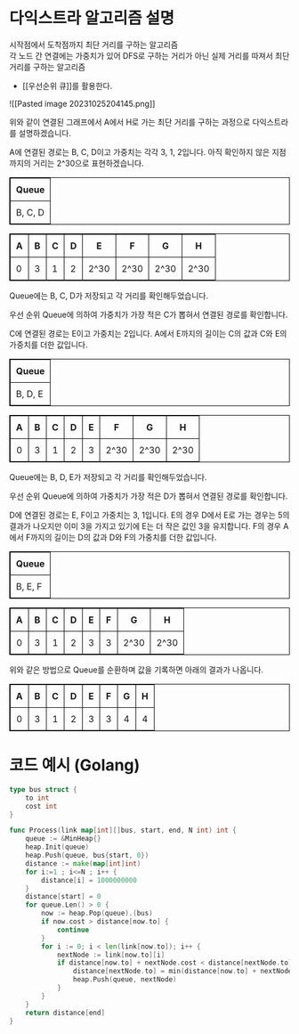 # 다익스트라 알고리즘 설명

시작점에서 도착점까지 최단 거리를 구하는 알고리즘  
각 노드 간 연결에는 가중치가 있어 DFS로 구하는 거리가 아닌 실제 거리를 따져서 최단 거리를 구하는 알고리즘

- [[우선순위 큐]]를 활용한다.

![[Pasted image 20231025204145.png]]

위와 같이 연결된 그래프에서 A에서 H로 가는 최단 거리를 구하는 과정으로 다익스트라를 설명하겠습니다.

A에 연결된 경로는 B, C, D이고 가중치는 각각 3, 1, 2입니다.
아직 확인하지 않은 지점까지의 거리는 2^30으로 표현하겠습니다.

<table style="border: 1px solid black; border-collapse: collapse;">
  <tr>
    <th style="border: 1px solid black; padding: 10px;">Queue</th>
  </tr>
  <tr>
    <td style="border: 1px solid black; padding: 10px;">B, C, D</td>
  </tr>
</table>

<table style="border: 1px solid black; border-collapse: collapse;">
  <tr>
    <th align="center" style="border: 1px solid black; padding: 10px;">A</th>
    <th align="center" style="border: 1px solid black; padding: 10px;">B</th>
    <th align="center" style="border: 1px solid black; padding: 10px;">C</th>
    <th align="center" style="border: 1px solid black; padding: 10px;">D</th>
    <th align="center" style="border: 1px solid black; padding: 10px;">E</th>
    <th align="center" style="border: 1px solid black; padding: 10px;">F</th>
    <th align="center" style="border: 1px solid black; padding: 10px;">G</th>
    <th align="center" style="border: 1px solid black; padding: 10px;">H</th>
  </tr>
  <tr>
    <td style="border: 1px solid black; padding: 10px;">0</td>
    <td style="border: 1px solid black; padding: 10px;">3</td>
    <td style="border: 1px solid black; padding: 10px;">1</td>
    <td style="border: 1px solid black; padding: 10px;">2</td>
    <td style="border: 1px solid black; padding: 10px;">2^30</td>
    <td style="border: 1px solid black; padding: 10px;">2^30</td>
    <td style="border: 1px solid black; padding: 10px;">2^30</td>
    <td style="border: 1px solid black; padding: 10px;">2^30</td>
  </tr>
</table>

Queue에는 B, C, D가 저장되고 각 거리를 확인해두었습니다.

우선 순위 Queue에 의하여 가중치가 가장 적은 C가 뽑혀서 연결된 경로를 확인합니다.

C에 연결된 경로는 E이고 가중치는 2입니다.
A에서 E까지의 길이는 C의 값과 C와 E의 가중치를 더한 값입니다.

<table style="border: 1px solid black; border-collapse: collapse;">
  <tr>
    <th style="border: 1px solid black; padding: 10px;">Queue</th>
  </tr>
  <tr>
    <td style="border: 1px solid black; padding: 10px;">B, D, E</td>
  </tr>
</table>

<table style="border: 1px solid black; border-collapse: collapse;">
  <tr>
    <th style="border: 1px solid black; padding: 10px; text-align: center;">A</th>
    <th style="border: 1px solid black; padding: 10px; text-align: center;">B</th>
    <th style="border: 1px solid black; padding: 10px; text-align: center;">C</th>
    <th style="border: 1px solid black; padding: 10px; text-align: center;">D</th>
    <th style="border: 1px solid black; padding: 10px; text-align: center;">E</th>
    <th style="border: 1px solid black; padding: 10px; text-align: center;">F</th>
    <th style="border: 1px solid black; padding: 10px; text-align: center;">G</th>
    <th style="border: 1px solid black; padding: 10px; text-align: center;">H</th>
  </tr>
  <tr>
    <td style="border: 1px solid black; padding: 10px; text-align: center;">0</td>
    <td style="border: 1px solid black; padding: 10px; text-align: center;">3</td>
    <td style="border: 1px solid black; padding: 10px; text-align: center;">1</td>
    <td style="border: 1px solid black; padding: 10px; text-align: center;">2</td>
    <td style="border: 1px solid black; padding: 10px; text-align: center;">3</td>
    <td style="border: 1px solid black; padding: 10px; text-align: center;">2^30</td>
    <td style="border: 1px solid black; padding: 10px; text-align: center;">2^30</td>
    <td style="border: 1px solid black; padding: 10px; text-align: center;">2^30</td>
  </tr>
</table>

Queue에는 B, D, E가 저장되고 각 거리를 확인해두었습니다.

우선 순위 Queue에 의하여 가중치가 가장 적은 D가 뽑혀서 연결된 경로를 확인합니다.

D에 연결된 경로는 E, F이고 가중치는 3, 1입니다.
E의 경우 D에서 E로 가는 경우는 5의 결과가 나오지만 이미 3을 가지고 있기에 E는 더 작은 값인 3을 유지합니다.
F의 경우 A에서 F까지의 길이는 D의 값과 D와 F의 가중치를 더한 값입니다.

<table style="border: 1px solid black; border-collapse: collapse;">
  <tr>
    <th style="border: 1px solid black; padding: 10px;">Queue</th>
  </tr>
  <tr>
    <td style="border: 1px solid black; padding: 10px;">B, E, F</td>
  </tr>
</table>

<table style="border: 1px solid black; border-collapse: collapse;">
  <tr>
    <th style="border: 1px solid black; padding: 10px; text-align: center;">A</th>
    <th style="border: 1px solid black; padding: 10px; text-align: center;">B</th>
    <th style="border: 1px solid black; padding: 10px; text-align: center;">C</th>
    <th style="border: 1px solid black; padding: 10px; text-align: center;">D</th>
    <th style="border: 1px solid black; padding: 10px; text-align: center;">E</th>
    <th style="border: 1px solid black; padding: 10px; text-align: center;">F</th>
    <th style="border: 1px solid black; padding: 10px; text-align: center;">G</th>
    <th style="border: 1px solid black; padding: 10px; text-align: center;">H</th>
  </tr>
  <tr>
    <td style="border: 1px solid black; padding: 10px; text-align: center;">0</td>
    <td style="border: 1px solid black; padding: 10px; text-align: center;">3</td>
    <td style="border: 1px solid black; padding: 10px; text-align: center;">1</td>
    <td style="border: 1px solid black; padding: 10px; text-align: center;">2</td>
    <td style="border: 1px solid black; padding: 10px; text-align: center;">3</td>
    <td style="border: 1px solid black; padding: 10px; text-align: center;">3</td>
    <td style="border: 1px solid black; padding: 10px; text-align: center;">2^30</td>
    <td style="border: 1px solid black; padding: 10px; text-align: center;">2^30</td>
  </tr>
</table>

위와 같은 방법으로 Queue를 순환하며 값을 기록하면 아래의 결과가 나옵니다.

<table style="border: 1px solid black; border-collapse: collapse;">
  <tr>
    <th style="border: 1px solid black; padding: 10px; text-align: center;">A</th>
    <th style="border: 1px solid black; padding: 10px; text-align: center;">B</th>
    <th style="border: 1px solid black; padding: 10px; text-align: center;">C</th>
    <th style="border: 1px solid black; padding: 10px; text-align: center;">D</th>
    <th style="border: 1px solid black; padding: 10px; text-align: center;">E</th>
    <th style="border: 1px solid black; padding: 10px; text-align: center;">F</th>
    <th style="border: 1px solid black; padding: 10px; text-align: center;">G</th>
    <th style="border: 1px solid black; padding: 10px; text-align: center;">H</th>
  </tr>
  <tr>
    <td style="border: 1px solid black; padding: 10px; text-align: center;">0</td>
    <td style="border: 1px solid black; padding: 10px; text-align: center;">3</td>
    <td style="border: 1px solid black; padding: 10px; text-align: center;">1</td>
    <td style="border: 1px solid black; padding: 10px; text-align: center;">2</td>
    <td style="border: 1px solid black; padding: 10px; text-align: center;">3</td>
    <td style="border: 1px solid black; padding: 10px; text-align: center;">3</td>
    <td style="border: 1px solid black; padding: 10px; text-align: center;">4</td>
    <td style="border: 1px solid black; padding: 10px; text-align: center;">4</td>
  </tr>
</table>

# 코드 예시 (Golang)

```go
type bus struct {
    to int
    cost int
}

func Process(link map[int][]bus, start, end, N int) int {
	queue := &MinHeap{}
	heap.Init(queue)
	heap.Push(queue, bus{start, 0})
	distance := make(map[int]int)
	for i:=1 ; i<=N ; i++ {
		distance[i] = 1000000000
	}
	distance[start] = 0
	for queue.Len() > 0 {
		now := heap.Pop(queue).(bus)
		if now.cost > distance[now.to] {
			continue
		}
		for i := 0; i < len(link[now.to]); i++ {
			nextNode := link[now.to][i]
			if distance[now.to] + nextNode.cost < distance[nextNode.to] {
				distance[nextNode.to] = min(distance[now.to] + nextNode.cost, distance[nextNode.to])
				heap.Push(queue, nextNode)
			}
		}
	}
	return distance[end]
}
```
